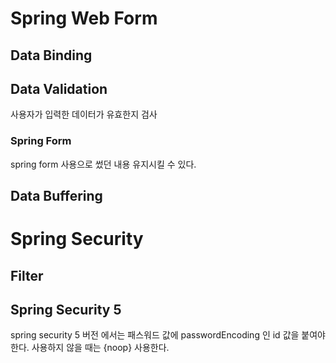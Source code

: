 # Spring Web Form

## Data Binding


## Data Validation
사용자가 입력한 데이터가 유효한지 검사

### Spring Form
spring form 사용으로 썼던 내용 유지시킬 수 있다.

## Data Buffering


# Spring Security

## Filter

## Spring Security 5
spring security 5 버전 에서는 패스워드 값에 passwordEncoding 인 id 값을 붙여야 한다. 사용하지 않을 때는 {noop} 사용한다.